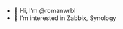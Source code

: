 - 👋 Hi, I’m @romanwrbl
- 👀 I’m interested in Zabbix, Synology
<!---
romanwrbl/romanwrbl is a ✨ special ✨ repository because its `README.md` (this file) appears on your GitHub profile.
You can click the Preview link to take a look at your changes.
--->
